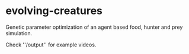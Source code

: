# evolving-creatures

Genetic parameter optimization of an agent based food, hunter and prey simulation. 

Check ''/output'' for example videos.
